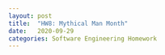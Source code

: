 ```yaml
---
layout: post
title:  "HW8: Mythical Man Month"
date:   2020-09-29
categories: Software Engineering Homework
---
```

